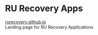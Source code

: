 # RU Recovery Apps
[rurecovery.github.io](https://rurecovery.github.io)  
Landing page for RU Recovery Applications
